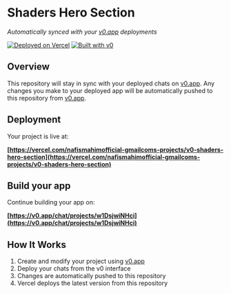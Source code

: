 # Shaders Hero Section

*Automatically synced with your [v0.app](https://v0.app) deployments*

[![Deployed on Vercel](https://img.shields.io/badge/Deployed%20on-Vercel-black?style=for-the-badge&logo=vercel)](https://vercel.com/nafismahimofficial-gmailcoms-projects/v0-shaders-hero-section)
[![Built with v0](https://img.shields.io/badge/Built%20with-v0.app-black?style=for-the-badge)](https://v0.app/chat/projects/w1DsjwiNHci)

## Overview

This repository will stay in sync with your deployed chats on [v0.app](https://v0.app).
Any changes you make to your deployed app will be automatically pushed to this repository from [v0.app](https://v0.app).

## Deployment

Your project is live at:

**[https://vercel.com/nafismahimofficial-gmailcoms-projects/v0-shaders-hero-section](https://vercel.com/nafismahimofficial-gmailcoms-projects/v0-shaders-hero-section)**

## Build your app

Continue building your app on:

**[https://v0.app/chat/projects/w1DsjwiNHci](https://v0.app/chat/projects/w1DsjwiNHci)**

## How It Works

1. Create and modify your project using [v0.app](https://v0.app)
2. Deploy your chats from the v0 interface
3. Changes are automatically pushed to this repository
4. Vercel deploys the latest version from this repository
